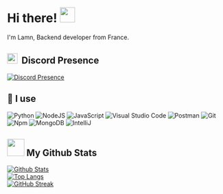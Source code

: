 # Hi there! <img src="https://media.giphy.com/media/hvRJCLFzcasrR4ia7z/giphy.gif" width="35px" height="35px">
<p>I'm Lamn, Backend developer from France.</p>

## <img src="https://i.ibb.co/WGQ8GKb/discord-mark-blue.png" width="24" style="margin-right:4.5px"> Discord Presence

[![Discord Presence](https://lanyard.cnrad.dev/api/780927632224288789?theme=dark&bg=161b22&animated=false&hideDiscrim=true&borderRadius=4.5px&idleMessage=Doing%20something%20else%20%F0%9F%91%80)](https://lamndev.com)

## 🔧 I use

<p>
  <img alt="Python" src="https://img.shields.io/badge/Python-14354C?style=for-the-badge&logo=python&logoColor=white" />
  <img alt="NodeJS" src="https://img.shields.io/badge/Node.js-43853D?style=for-the-badge&logo=node.js&logoColor=white" />
  <img alt="JavaScript" src="https://img.shields.io/badge/JavaScript-323330?style=for-the-badge&logo=javascript&logoColor=F7DF1E" />
  <img alt="Visual Studio Code" src="https://img.shields.io/badge/Visual_Studio_Code-0078D4?style=for-the-badge&logo=visual%20studio%20code&logoColor=white" />
  <img alt="Postman" src="https://img.shields.io/badge/Insomnia-black?style=for-the-badge&logo=insomnia&logoColor=5849B" />
  <img alt="Git" src="https://img.shields.io/badge/git-%23F05033.svg?style=for-the-badge&logo=git&logoColor=white" />
  <img alt="Npm" src="https://img.shields.io/badge/NPM-%23CB3837.svg?style=for-the-badge&logo=npm&logoColor=white" />
  <img alt="MongoDB" src="https://img.shields.io/badge/MongoDB-%234ea94b.svg?style=for-the-badge&logo=mongodb&logoColor=white" />
  <img alt="IntelliJ" src="https://img.shields.io/badge/IntelliJ_IDEA-000000.svg?style=for-the-badge&logo=intellij-idea&logoColor=white" />
</p>

## <img src="https://github.githubassets.com/images/modules/logos_page/Octocat.png" width="40"> My Github Stats
[![Github Stats](https://github-readme-stats.vercel.app/api?username=lamndev&count_private=true&show_icons=true&include_all_commits=true&theme=github_dark&hide_border=true&bg_color=161b22)](https://lamndev.com)
<br>
[![Top Langs](https://github-readme-stats.vercel.app/api/top-langs/?username=lamndev&hide=TeX&layout=compact&theme=github_dark&hide_border=true&bg_color=161b22)](https://lamndev.com)
<br>
[![GitHub Streak](https://github-readme-streak-stats.herokuapp.com/?user=lamndev&theme=transparent&hide_border=true&background=161b22&dates=ffffff)](https://lamndev.com)

